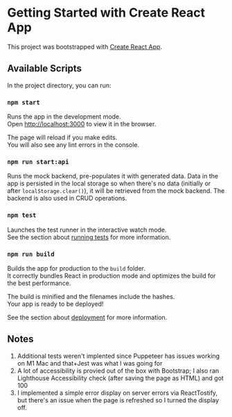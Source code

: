 # Getting Started with Create React App

This project was bootstrapped with [Create React App](https://github.com/facebook/create-react-app).

## Available Scripts

In the project directory, you can run:

### `npm start`

Runs the app in the development mode.\
Open [http://localhost:3000](http://localhost:3000) to view it in the browser.

The page will reload if you make edits.\
You will also see any lint errors in the console.

### `npm run start:api`

Runs the mock backend, pre-populates it with generated data. Data in the app is persisted in the local storage so when
there's no data (initially or after `localStorage.clear()`), it will be retrieved from the mock backend. The backend is
also used in CRUD operations.

### `npm test`

Launches the test runner in the interactive watch mode.\
See the section about [running tests](https://facebook.github.io/create-react-app/docs/running-tests) for more information.

### `npm run build`

Builds the app for production to the `build` folder.\
It correctly bundles React in production mode and optimizes the build for the best performance.

The build is minified and the filenames include the hashes.\
Your app is ready to be deployed!

See the section about [deployment](https://facebook.github.io/create-react-app/docs/deployment) for more information.

## Notes

1. Additional tests weren't implented since Puppeteer has issues working on M1 Mac and that+Jest was what I was going for
2. A lot of accessibility is provied out of the box with Bootstrap; I also ran Lighthouse Accessibility check (after saving the page as HTML) and got 100
3. I implemented a simple error display on server errors via ReactTostify, but there's an issue when the page is refreshed so I turned the display off.
